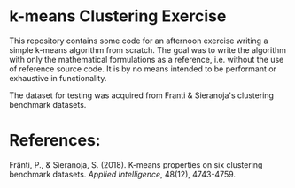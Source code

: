 # k-means Clustering Exercise 

This repository contains some code for an afternoon exercise writing a simple k-means algorithm from scratch. The goal was to write the algorithm with only the mathematical formulations as a reference, i.e. without the use of reference source code. It is by no means intended to be performant or exhaustive in functionality. 

The dataset for testing was acquired from Franti & Sieranoja's clustering benchmark datasets. 

# References: 

Fränti, P., & Sieranoja, S. (2018). K-means properties on six clustering benchmark datasets. *Applied Intelligence*, 48(12), 4743-4759.